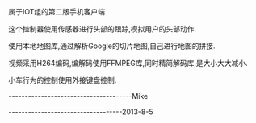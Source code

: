 属于IOT组的第二版手机客户端

这个控制器使用传感器进行头部的跟踪,模拟用户的头部动作.

使用本地地图库,通过解析Google的切片地图,自己进行地图的拼接.

视频采用H264编码,编解码使用FFMPEG库,同时精简解码库,是大小大大减小.

小车行为的控制使用外接键盘控制.

--------------------------------------Mike

-----------------------------------2013-8-5
